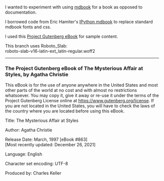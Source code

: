 I wanted to experiment with  using [mdbook](https://github.com/rust-lang/mdBook)
for a book as opposed to documentation.

I borrowed code from Eric Hamiter's [IPython mdbook](https://github.com/ehamiter/ipython-book)
to replace standard mdbook fonts and css.

I used this [Project Gutenberg eBook](https://www.gutenberg.org/ebooks/863)
for sample content.

This branch uses Roboto_Slab:  
roboto-slab-v16-latin-ext_latin-regular.woff2

---

### The Project Gutenberg eBook of The Mysterious Affair at Styles, by Agatha Christie

This eBook is for the use of anyone anywhere in the United States
and most other parts of the world at no cost and with almost no
restrictions whatsoever. You may copy it, give it away or re-use
it under the terms of the Project Gutenberg License online at
<https://www.gutenberg.org/license>. If you are not located in the
United States, you will have to check the laws of the country where
you are located before using this eBook.

Title: The Mysterious Affair at Styles

Author: Agatha Christie

Release Date: March, 1997 [eBook #863]  
[Most recently updated: December 26, 2021]

Language: English

Character set encoding: UTF-8

Produced by: Charles Keller
